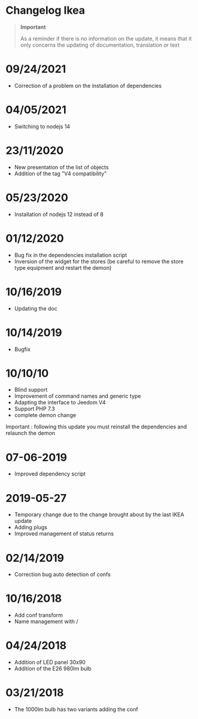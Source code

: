 # Changelog Ikea

>**Important**
>
>As a reminder if there is no information on the update, it means that it only concerns the updating of documentation, translation or text

# 09/24/2021

- Correction of a problem on the installation of dependencies

# 04/05/2021

- Switching to nodejs 14

# 23/11/2020

- New presentation of the list of objects
- Addition of the tag "V4 compatibility"

# 05/23/2020

- Installation of nodejs 12 instead of 8

# 01/12/2020

- Bug fix in the dependencies installation script
- Inversion of the widget for the stores (be careful to remove the store type equipment and restart the demon)

# 10/16/2019

- Updating the doc

# 10/14/2019

- Bugfix

# 10/10/10

- Blind support
- Improvement of command names and generic type
- Adapting the interface to Jeedom V4
- Support PHP 7.3
- complete demon change

Important : following this update you must reinstall the dependencies and relaunch the demon

# 07-06-2019

- Improved dependency script

# 2019-05-27

- Temporary change due to the change brought about by the last IKEA update
- Adding plugs
- Improved management of status returns

# 02/14/2019

- Correction bug auto detection of confs

# 10/16/2018
- Add conf transform
- Name management with /

# 04/24/2018

- Addition of LED panel 30x90
- Addition of the E26 980lm bulb

# 03/21/2018

- The 1000lm bulb has two variants adding the conf
